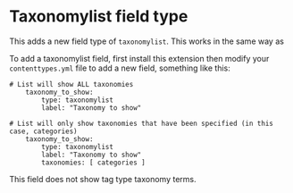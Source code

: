 # Taxonomylist field type

This adds a new field type of `taxonomylist`. This works in the same way as 

To add a taxonomylist field, first install this extension then modify your `contenttypes.yml` file to add a
new field, something like this:

```
# List will show ALL taxonomies
    taxonomy_to_show:
        type: taxonomylist
        label: "Taxonomy to show"
        
# List will only show taxonomies that have been specified (in this case, categories)
    taxonomy_to_show:
        type: taxonomylist
        label: "Taxonomy to show"
        taxonomies: [ categories ]
```

This field does not show tag type taxonomy terms. 
